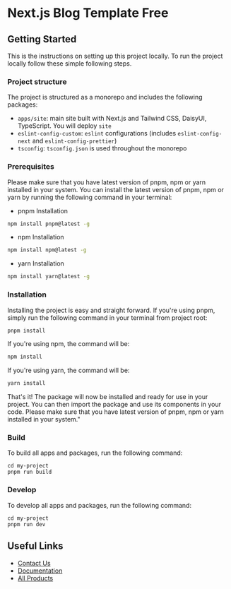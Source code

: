 # Next.js Blog Template Free
## Getting Started

This is the instructions on setting up this project locally.
To run the project locally follow these simple following steps.

### Project structure

The project is structured as a monorepo and includes the following packages:

-  `apps/site`: main site built with Next.js and Tailwind CSS, DaisyUI, TypeScript. You will deploy `site`
-  `eslint-config-custom`: `eslint` configurations (includes `eslint-config-next` and `eslint-config-prettier`)
-  `tsconfig`: `tsconfig.json` is used throughout the monorepo

### Prerequisites

Please make sure that you have latest version of pnpm, npm or yarn installed in your system. You can install the latest version of pnpm, npm or yarn by running the following command in your terminal:

-  pnpm Installation

```sh
npm install pnpm@latest -g
```

-  npm Installation

```sh
npm install npm@latest -g
```

-  yarn Installation

```sh
npm install yarn@latest -g
```

### Installation

Installing the project is easy and straight forward. If you're using pnpm, simply run the following command in your terminal from project root:

```sh
pnpm install
```

If you're using npm, the command will be:

```sh
npm install
```

If you're using yarn, the command will be:

```sh
yarn install
```

That's it! The package will now be installed and ready for use in your project. You can then import the package and use its components in your code. Please make sure that you have latest version of pnpm, npm or yarn installed in your system."

### Build

To build all apps and packages, run the following command:

```
cd my-project
pnpm run build
```

### Develop

To develop all apps and packages, run the following command:

```
cd my-project
pnpm run dev
```

## Useful Links

-  [Contact Us](https://jstemplate.net/contact-us)
-  [Documentation](https://docs.jstemplate.net)
-  [All Products](https://jstemplate.net)
